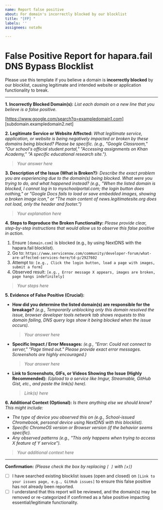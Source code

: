 ```yaml
---
name: Report false positive
about: For domain's incorrectly blocked by our blocklist
title: "[FP] "
labels: ''
assignees: nota9x

---
```


# False Positive Report for hapara.fail DNS Bypass Blocklist

Please use this template if you believe a domain is **incorrectly blocked** by our blocklist, causing legitimate and intended website or application functionality to break.

---

**1. Incorrectly Blocked Domain(s):**
*List each domain on a new line that you believe is a false positive.*

[https://www.google.com/search?q=exampledomain1.com]
[subdomain.exampledomain2.net]


**2. Legitimate Service or Website Affected:**
*What legitimate service, application, or website is being negatively impacted or broken by these domains being blocked? Please be specific.*
*(e.g., "Google Classroom," "Our school's official student portal," "Accessing assignments on Khan Academy," "A specific educational research site.").*

> _Your answer here_

**3. Description of the Issue (What is Broken?):**
*Describe the exact problem you are experiencing due to the domain(s) being blocked. What were you trying to do, and what happened instead?*
*(e.g., "When the listed domain is blocked, I cannot log in to myschoolportal.com; the login button does nothing," or "Google Docs fails to load or save embedded images, showing a broken image icon," or "The main content of news.legitimatesite.org does not load, only the header and footer.")*

> _Your explanation here_

**4. Steps to Reproduce the Broken Functionality:**
*Please provide clear, step-by-step instructions that would allow us to observe this false positive in action.*
1. Ensure `[domain.com]` is blocked (e.g., by using NextDNS with the hapara.fail blocklist).
2. Go to: `https://www.servicenow.com/community/developer-forum/what-are-affected-services-here/td-p/2927602`
3. Attempt to: `[e.g., Click the login button, load a page with images, submit a form]`
4. Observed result: `[e.g., Error message X appears, images are broken, page hangs indefinitely]`

> _Your steps here_

**5. Evidence of False Positive (Crucial):**

* **How did you determine the listed domain(s) are responsible for the breakage?** *(e.g., Temporarily unblocking only this domain resolved the issue, browser developer tools network tab shows requests to this domain failing, DNS query logs show it being blocked when the issue occurs).*
    > _Your answer here_

* **Specific Impact / Error Messages:** *(e.g., "Error: Could not connect to server," "Page timed out." Please provide exact error messages. Screenshots are highly encouraged.)*
    > _Your answer here_

* **Link to Screenshots, GIFs, or Videos Showing the Issue (Highly Recommended):** *(Upload to a service like Imgur, Streamable, GitHub Gist, etc., and paste the link(s) here).*
    > _Link(s) here_

**6. Additional Context (Optional):**
*Is there anything else we should know? This might include:*
* *The type of device you observed this on (e.g., School-issued Chromebook, personal device using NextDNS with this blocklist).*
* *Specific ChromeOS version or Browser version (if the behavior seems specific).*
* *Any observed patterns (e.g., "This only happens when trying to access X feature of Y service").*
> _Your additional context here_

---

**Confirmation:** *(Please check the box by replacing `[ ]` with `[x]`)*
- [ ] I have searched existing blocklist issues (open and closed) on `[Link to your issues page, e.g., GitHub issues]` to ensure this false positive has not already been reported.
- [ ] I understand that this report will be reviewed, and the domain(s) may be removed or re-categorized if confirmed as a false positive impacting essential/legitimate functionality.
